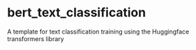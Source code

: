 # bert_text_classification

A template for text classification training using the Huggingface transformers library
